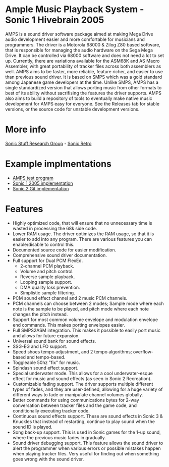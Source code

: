 # Ample Music Playback System - Sonic 1 Hivebrain 2005

AMPS is a sound driver software package aimed at making Mega Drive audio development easier and more comfortable for musicians and programmers. The driver is a Motorola 68000 & Zilog Z80 based software, that is responsible for managing the audio hardware on the Sega Mega Drive. It can be controlled via 68000 software and does not need a lot to set up. Currently, there are variations available for the ASM68K and AS Macro Assembler, with great portability of tracker files across both assemblers as well. AMPS aims to be faster, more reliable, feature richer, and easier to use than previous sound driver. It is based on SMPS which was a gold standard among Japanese game developers at the time. Unlike SMPS, AMPS has a single standardized version that allows porting music from other formats to best of its ability without sacrifising the features the driver supports. AMPS also aims to build a repository of tools to eventually make native music development for AMPS easy for everyone. See the Releases tab for stable versions, or the source code for unstable development versions.

# More info
[Sonic Stuff Research Group](http://sonicresearch.org/community/index.php?threads/amps-ample-music-playback-system.5634) - [Sonic Retro](https://forums.sonicretro.org/index.php?threads/amps-ample-music-playback-system.38583)

# Example implmentations
* [AMPS test program](https://github.com/NatsumiFox/AMPS)
* [Sonic 1 2005 implementation](https://github.com/NatsumiFox/AMPS-Sonic-1-2005)
* [Sonic 2 Git implementation](https://github.com/NatsumiFox/AMPS-Sonic-2)

# Features
* Highly optimized code, that will ensure that no unnecessary time is wasted in processing the 68k side code.
* Lower RAM usage. The driver optimizes the RAM usage, so that it is easier to add into any program. There are various features you can enable/disable to control this.
* Documented source code for easier modification.
* Comprehensive sound driver documentation.
* Full support for Dual PCM FlexEd.
	* 2-channel PCM playback.
	* Volume and pitch control.
	* Reverse sample playback.
	* Looping sample support.
	* DMA quality loss prevention.
	* Simplistic sample filtering.
* PCM sound effect channel and 2 music PCM channels.
* PCM channels can choose between 2 modes; Sample mode where each note is the sample to be played, and pitch mode where each note changes the pitch instead.
* Support for most common volume envelope and modulation envelope end commands. This makes porting envelopes easier.
* Full SMPS2ASM integration. This makes it possible to easily port music and allows for future expansion.
* Universal sound bank for sound effects.
* SSG-EG and LFO support.
* Speed shoes tempo adjustment, and 2 tempo algorithms; overflow-based and tempo-based.
* Toggleable 50hz "fix" for music.
* Spindash sound effect support.
* Special underwater mode. This allows for a cool underwater-esque effect for music and sound effects (as seen in Sonic 2 Recreation).
* Customizable fading support. The driver supports multiple different types of fades, and they are user-defined, allowing for a huge variety of different ways to fade or manipulate channel volumes globally.
* Better commands for using communications bytes for 2-way conversation between tracker files and the game code, and conditionally executing tracker code.
* Continuous sound effects support. These are sound effects in Sonic 3 & Knuckles that instead of restarting, continue to play sound when the sound ID is played.
* Song back-up support. This is used in Sonic games for the 1-up sound, where the previous music fades in gradually.
* Sound driver debugging support. This feature allows the sound driver to alert the programmer when various errors or possible mistakes happen when playing tracker files. Very useful for finding out when something goes wrong with the sound driver.

